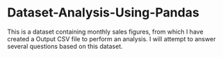 # Dataset-Analysis-Using-Pandas
This is a dataset containing monthly sales figures, from which I have created a Output CSV file to perform an analysis. I will attempt to answer several questions based on this dataset.
